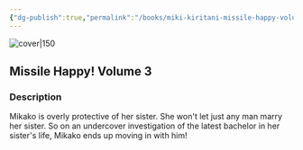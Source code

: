 ```yaml
---
{"dg-publish":true,"permalink":"/books/miki-kiritani-missile-happy-volume-3/","title":"\"Missile Happy! Volume 3\"","tags":["manga","romance"]}
---
```




![cover|150](http://books.google.com/books/content?id=86v-IAAACAAJ&printsec=frontcover&img=1&zoom=1&source=gbs_api)

## Missile Happy! Volume 3

### Description

Mikako is overly protective of her sister. She won't let just any man marry her sister. So on an undercover investigation of the latest bachelor in her sister's life, Mikako ends up moving in with him!
```